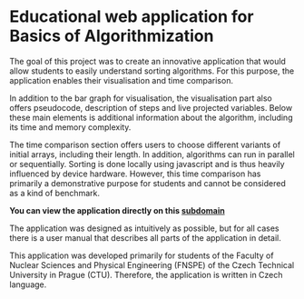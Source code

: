 # Educational web application for Basics of Algorithmization

The goal of this project was to create an innovative application that would allow students to easily understand sorting algorithms. For this purpose, the application enables their visualisation and time comparison.

In addition to the bar graph for visualisation, the visualisation part also offers pseudocode, description of steps and live projected variables. Below these main elements is additional information about the algorithm, including its time and memory complexity.

The time comparison section offers users to choose different variants of initial arrays, including their length. In addition, algorithms can run in parallel or sequentially. Sorting is done locally using javascript and is thus heavily influenced by device hardware. However, this time comparison has primarily a demonstrative purpose for students and cannot be considered as a kind of benchmark.

**You can view the application directly on this [subdomain](https://www.baka.darzy.art/)**

The application was designed as intuitively as possible, but for all cases there is a user manual that describes all parts of the application in detail.

This application was developed primarily for students of the Faculty of Nuclear Sciences and Physical Engineering (FNSPE) of the Czech Technical University in Prague (CTU). Therefore, the application is written in Czech language.

